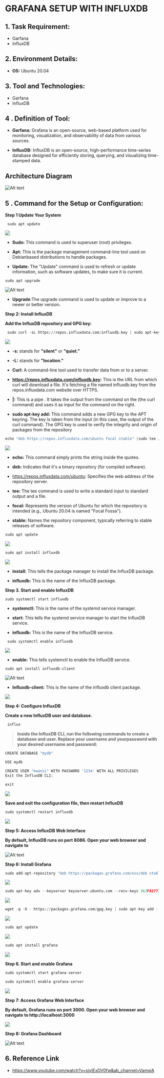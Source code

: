   # GRAFANA SETUP WITH INFLUXDB

## 1. Task Requirement:
- Garfana 
- InfluxDB


## 2. Environment Details:
- **OS:** Ubuntu 20.04

## 3. Tool and Technologies:

- Garfana 
- InfluxDB

## 4 . Definition of Tool:

  - **Garfana:** Grafana is an open-source, web-based platform used for monitoring, visualization, and observability of data from various sources.


-  **InfluxDB:** InfluxDB is an open-source, high-performance time-series database designed for efficiently storing, querying, and visualizing time-stamped data.

## Architecture Diagram
![Alt text](Screenshot%20from%202023-09-19%2014-01-02.png)





## 5 .  Command for the Setup or Configuration:

**Step 1  Update Your System**
<div style="page-break-after: always"></div>

```
 sudo apt update
 ```

![](SUDO%20UPDATE.png)
  
 
- **Sudo:** This command is used to superuser (root) privileges.

- **Apt:**  This is the package management command-line tool used on Debianbased distributions to handle packages.

- **Update:** The "Update" command is used to refresh or update information, such as software updates, to make sure it is current.

 ```
 sudo apt upgrade
 ```
 ![Alt text](upgrade.png) 

 -  **Upgrade**:The upgrade command is used to update or improve to a newer or better version.
   



**Step 2: Install InfluxDB**

 **Add the InfluxDB repository and GPG key:**

 ```python
  sudo curl -sL https://repos.influxdata.com/influxdb.key | sudo apt-key add -
 ```

![](sudo%20apt-key%20add.png)


- -**s:**  stands for **"silent"** or **"quiet."** 

- **-L:**  stands for **"location."**

- **Curl:**  A command-line tool used to transfer data from or to a server.

- **https://repos.influxdata.com/influxdb.key:** This is the URL from which curl will download a file. It's fetching a file named influxdb.key from the repos.influxdata.com website over HTTPS.

- **|:**  This is a pipe . It takes the output from the command on the  (the curl command) and uses it as input for the command on the right.
  
- **sudo apt-key add:**  This command adds a new GPG key to the APT keyring. The key is taken from the input (in this case, the output of the curl command). The GPG key is used to verify the integrity and origin of packages from the repository



```python
echo "deb https://repos.influxdata.com/ubuntu focal stable" |sudo tee /etc/apt/sources.list.d/influxdb.list
```

![](stable.png)


- **echo:**  This command simply prints the string inside the quotes.

- **deb:** Indicates that it's a binary repository (for compiled software).

- https://repos.influxdata.com/ubuntu: Specifies the web address of the repository server.

- **tee:**  The tee command is used to write a standard input to standard output and a file.

- **focal:** Represents the version of Ubuntu for which the repository is intended (e.g., Ubuntu 20.04 is named "Focal Fossa").

- **stable:** Names the repository component, typically referring to stable releases of software.

<div style="page-break-after: always"></div>

```python
sudo apt update
```

![](up.png)

<div style="page-break-after: always"></div>

```python
sudo apt install influxdb
```


![](infulxdb.png)

- **install:** This tells the package manager to install the InfluxDB package.

- **influxdb:** This is the name of the InfluxDB package.
  

 **Step 3. Start and enable InfluxDB**

<div style="page-break-after: always"></div>

 ```python
 sudo systemctl start influxdb
 ```

- **systemctl:** This is the name of the systemd service manager.

- **start:** This tells the systemd service manager to start the InfluxDB service.

- **influxdb:** This is the name of the InfluxDB service.

<div style="page-break-after: always"></div>

```
 sudo systemctl enable influxdb
 ```
  
 ![](enable.png)

 - **enable:** This tells systemctl to enable the InfluxDB service.


```
sudo apt install influxdb-client
```
![Alt text](client_.png)


- **Influxdb-client:** This is the name of the influxdb client package.


![](client:.png)

**Step 4: Configure InfluxDB**

**Create a new InfluxDB user and database.**


```python
 influx
```

>**Inside the InfluxDB CLI, run the following commands to create a  database and user. Replace your username and yourpassword with your desired username and password:**



```python
CREATE DATABASE "mydb"
```
```python
USE mydb
```
```python
CREATE USER "maansi" WITH PASSWORD '1234' WITH ALL PRIVILEGES
Exit the InfluxDB CLI:
```


```python
exit
```

![](exit.png)



**Save and exit the configuration file, then restart InfluxDB**

```python
sudo systemctl restart influxdb
```

![](restart.png)

**Step 5: Access InfluxDB Web Interface**

**By default, InfluxDB runs on port 8086. Open your web browser and navigate to**

![Alt text](Screenshot%20from%202023-09-19%2017-23-18.png)


**Step 6: Install Grafana**


```python
sudo add-apt-repository "deb https://packages.grafana.com/oss/deb stable main"
```

![](Grafana.png)

```python
sudo apt-key adv --keyserver keyserver.ubuntu.com --recv-keys 963FA27710458545
```

![](keyserver.png)


```python
wget -q -O - https://packages.grafana.com/gpg.key | sudo apt-key add -
```

![](wget%20.png)

```python
sudo apt update
```

![](apt.png)

```python
sudo apt install grafana
```
![](garfan.png)


**Step 6. Start and enable Grafana**
  
```python
sudo systemctl start grafana-server
```

```python
sudo systemctl enable grafana-server
```

![](server.png)

**Step 7: Access Grafana Web Interface**

**By default, Grafana runs on port 3000. Open your web browser and navigate to
http://localhost:3000**

![](login.png)

 **Step 8: Grafana Dashboard**

![Alt text](Screenshot%20from%202023-09-19%2017-39-22.png)


## 6. Reference Link

- https://www.youtube.com/watch?v=siyIExDV0fw&ab_channel=VamsiA


